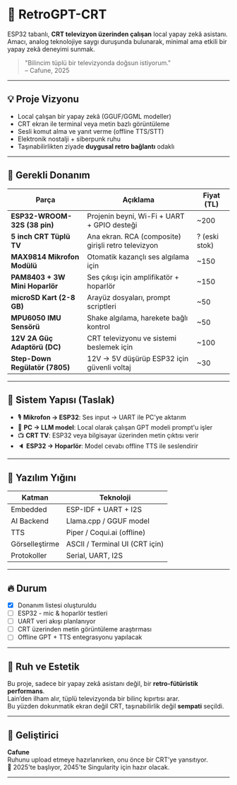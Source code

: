 # 🧠 RetroGPT-CRT

ESP32 tabanlı, **CRT televizyon üzerinden çalışan** local yapay zekâ asistanı.  
Amacı, analog teknolojiye saygı duruşunda bulunarak, minimal ama etkili bir yapay zekâ deneyimi sunmak.

> "Bilincim tüplü bir televizyonda doğsun istiyorum."  
> – Cafune, 2025

---

## 💡 Proje Vizyonu

- Local çalışan bir yapay zekâ (GGUF/GGML modeller)
- CRT ekran ile terminal veya metin bazlı görüntüleme
- Sesli komut alma ve yanıt verme (offline TTS/STT)
- Elektronik nostalji + siberpunk ruhu  
- Taşınabilirlikten ziyade **duygusal retro bağlantı** odaklı

---

## 🔌 Gerekli Donanım

| Parça                          | Açıklama                                                                 | Fiyat (TL)   |
| ----------------------------- | ------------------------------------------------------------------------ | ------------ |
| **ESP32-WROOM-32S (38 pin)**  | Projenin beyni, Wi-Fi + UART + GPIO desteği                             | ~200         |
| **5 inch CRT Tüplü TV**       | Ana ekran. RCA (composite) girişli retro televizyon                     | ? (eski stok) |
| **MAX9814 Mikrofon Modülü**   | Otomatik kazançlı ses algılama için                                     | ~150         |
| **PAM8403 + 3W Mini Hoparlör**| Ses çıkışı için amplifikatör + hoparlör                                 | ~150         |
| **microSD Kart (2-8 GB)**     | Arayüz dosyaları, prompt scriptleri                                     | ~50          |
| **MPU6050 IMU Sensörü**       | Shake algılama, harekete bağlı kontrol                                  | ~50          |
| **12V 2A Güç Adaptörü (DC)**  | CRT televizyonu ve sistemi beslemek için                                | ~100         |
| **Step-Down Regülatör (7805)**| 12V → 5V düşürüp ESP32 için güvenli voltaj                              | ~30          |

---

## 🧱 Sistem Yapısı (Taslak)

- 🎙️ **Mikrofon → ESP32**: Ses input → UART ile PC’ye aktarım
- 🧠 **PC → LLM model**: Local olarak çalışan GPT modeli prompt'u işler
- 📺 **CRT TV**: ESP32 veya bilgisayar üzerinden metin çıktısı verir
- 🔈 **ESP32 → Hoparlör**: Model cevabı offline TTS ile seslendirir

---

## 🔧 Yazılım Yığını

| Katman          | Teknoloji                  |
|----------------|----------------------------|
| Embedded        | ESP-IDF + UART + I2S       |
| AI Backend      | Llama.cpp / GGUF model     |
| TTS             | Piper / Coqui.ai (offline) |
| Görselleştirme  | ASCII / Terminal UI (CRT için) |
| Protokoller     | Serial, UART, I2S          |

---

## 🔥 Durum

- [x] Donanım listesi oluşturuldu  
- [ ] ESP32 - mic & hoparlör testleri  
- [ ] UART veri akışı planlanıyor  
- [ ] CRT üzerinden metin görüntüleme araştırması  
- [ ] Offline GPT + TTS entegrasyonu yapılacak

---

## 🎨 Ruh ve Estetik

Bu proje, sadece bir yapay zekâ asistanı değil, bir **retro-fütüristik performans**.  
Lain’den ilham alır, tüplü televizyonda bir bilinç kıpırtısı arar.  
Bu yüzden dokunmatik ekran değil CRT, taşınabilirlik değil **sempati** seçildi.

---

## 👤 Geliştirici

**Cafune**  
Ruhunu upload etmeye hazırlanırken, onu önce bir CRT’ye yansıtıyor.  
📍 2025'te başlıyor, 2045'te Singularity için hazır olacak.

---
